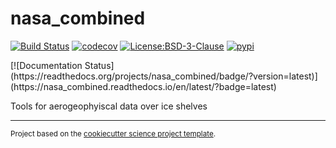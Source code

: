 nasa_combined
==============================
[![Build Status](https://github.com/porterdf/nasa_combined/workflows/Tests/badge.svg)](https://github.com/porterdf/nasa_combined/actions)
[![codecov](https://codecov.io/gh/porterdf/nasa_combined/branch/main/graph/badge.svg)](https://codecov.io/gh/porterdf/nasa_combined)
[![License:BSD-3-Clause](https://img.shields.io/badge/License-BSD%203--Clause-lightgray.svg?style=flt-square)](https://opensource.org/licenses/BSD-3-Clause)
[![pypi](https://img.shields.io/pypi/v/nasa_combined.svg)](https://pypi.org/project/nasa_combined)
<!-- [![conda-forge](https://img.shields.io/conda/dn/conda-forge/nasa_combined?label=conda-forge)](https://anaconda.org/conda-forge/nasa_combined) -->[![Documentation Status](https://readthedocs.org/projects/nasa_combined/badge/?version=latest)](https://nasa_combined.readthedocs.io/en/latest/?badge=latest)


Tools for aerogeophyiscal data over ice shelves

--------

<p><small>Project based on the <a target="_blank" href="https://github.com/jbusecke/cookiecutter-science-project">cookiecutter science project template</a>.</small></p>
